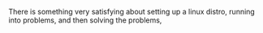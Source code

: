 <!--
id: 796883764
link: http://kevinisom.info/post/796883764/there-is-something-very-satisfying-about-setting
slug: there-is-something-very-satisfying-about-setting
date: Sun Jul 11 2010 19:03:25 GMT+1200 (NZST)
raw: {"blog_name":"kevinisom","id":796883764,"post_url":"http://kevinisom.info/post/796883764/there-is-something-very-satisfying-about-setting","slug":"there-is-something-very-satisfying-about-setting","type":"text","date":"2010-07-11 07:03:25 GMT","timestamp":1278831805,"state":"published","format":"html","reblog_key":"UYDHKayn","tags":[],"short_url":"http://tmblr.co/Zw68YylVtiq","highlighted":[],"feed_item":"http://twitter.com/kev_nz/statuses/18238577021","from_feed_id":"650289","note_count":0,"title":null,"body":"<p>There is something very satisfying about setting up a linux distro, running into problems, and then solving the problems,</p>"}
publish: 2010-07-011
tags: 
title: null
-->


There is something very satisfying about setting up a linux distro,
running into problems, and then solving the problems,


